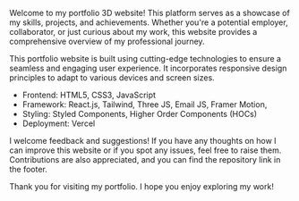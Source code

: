 Welcome to my portfolio 3D website! This platform serves as a showcase of my skills, projects, and achievements. Whether you're a potential employer, collaborator, or just curious about my work, this website provides a comprehensive overview of my professional journey.

This portfolio website is built using cutting-edge technologies to ensure a seamless and engaging user experience. It incorporates responsive design principles to adapt to various devices and screen sizes.

- Frontend: HTML5, CSS3, JavaScript
- Framework: React.js, Tailwind, Three JS, Email JS, Framer Motion,
- Styling: Styled Components, Higher Order Components (HOCs)
- Deployment: Vercel

I welcome feedback and suggestions! If you have any thoughts on how I can improve this website or if you spot any issues, feel free to raise them. Contributions are also appreciated, and you can find the repository link in the footer.

Thank you for visiting my portfolio. I hope you enjoy exploring my work!
